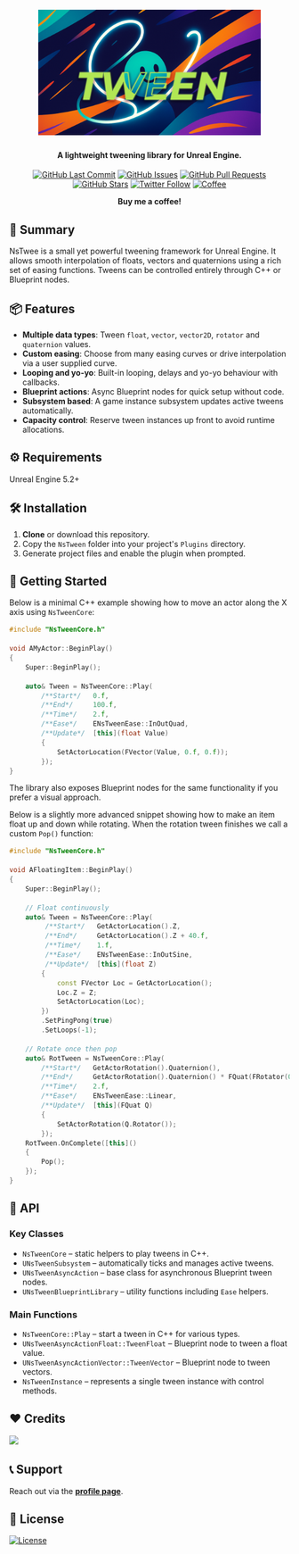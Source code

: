 <!-- GH_ONLY_START -->
<h1 align="center">
  <br>
  <a href="https://github.com/mykaadev/NsTween">
    <img src="https://github.com/mykaadev/NsTween/blob/cc9e0b441a9305994196757e401b1465734f7954/Resources/Banner.png" alt="NsTween" width="400">
  </a>
</h1>

<h4 align="center">A lightweight tweening library for Unreal Engine.</h4>

<div align="center">
    <a href="https://github.com/mykaadev/NsTween/commits/main"><img src="https://img.shields.io/github/last-commit/mykaadev/NsTween?style=plastic&logo=github&logoColor=white" alt="GitHub Last Commit"></a>
    <a href="https://github.com/mykaadev/NsTween/issues"><img src="https://img.shields.io/github/issues-raw/mykaadev/NsTween?style=plastic&logo=github&logoColor=white" alt="GitHub Issues"></a>
    <a href="https://github.com/mykaadev/NsTween/pulls"><img src="https://img.shields.io/github/issues-pr-raw/mykaadev/NsTween?style=plastic&logo=github&logoColor=white" alt="GitHub Pull Requests"></a>
    <a href="https://github.com/mykaadev/NsTween"><img src="https://img.shields.io/github/stars/mykaadev/NsTween?style=plastic&logo=github" alt="GitHub Stars"></a>
    <a href="https://twitter.com/mykaadev/"><img src="https://img.shields.io/twitter/follow/mykaadev?style=plastic&logo=x" alt="Twitter Follow"></a>

<p style="display:none;">
  <a href="#-summary">👀 Summary</a> •
  <a href="#-features">📦 Features</a> •
  <a href="#-requirements">⚙️ Requirements</a> •
  <a href="#-installation">🛠️ Installation</a> •
  <a href="#-api">🔧 API</a> •
  <a href="#-credits">❤️ Credits</a> •
  <a href="#-support">📞 Support</a> •
  <a href="#-license">📃 License</a>
</p>
<a href="https://buymeacoffee.com/mykaadev"><img src="https://www.svgrepo.com/show/476855/coffee-to-go.svg" alt="Coffee" width="50px"></a>
<p><b>Buy me a coffee!</b></p>
</div>
<!-- GH_ONLY_END -->

## 👀 Summary
NsTwee is a small yet powerful tweening framework for Unreal Engine. It allows smooth interpolation of floats, vectors and quaternions using a rich set of easing functions. Tweens can be controlled entirely through C++ or Blueprint nodes.

## 📦 Features
- **Multiple data types**: Tween `float`, `vector`, `vector2D`, `rotator` and `quaternion` values.
- **Custom easing**: Choose from many easing curves or drive interpolation via a user supplied curve.
- **Looping and yo-yo**: Built-in looping, delays and yo-yo behaviour with callbacks.
- **Blueprint actions**: Async Blueprint nodes for quick setup without code.
- **Subsystem based**: A game instance subsystem updates active tweens automatically.
- **Capacity control**: Reserve tween instances up front to avoid runtime allocations.

## ⚙️ Requirements
Unreal Engine 5.2+

## 🛠️ Installation
1. **Clone** or download this repository.
2. Copy the `NsTween` folder into your project's `Plugins` directory.
3. Generate project files and enable the plugin when prompted.

## 🚀 Getting Started
Below is a minimal C++ example showing how to move an actor along the X axis using `NsTweenCore`:

```cpp
#include "NsTweenCore.h"

void AMyActor::BeginPlay()
{
    Super::BeginPlay();

    auto& Tween = NsTweenCore::Play(
        /**Start*/   0.f,
        /**End*/     100.f,
        /**Time*/    2.f,
        /**Ease*/    ENsTweenEase::InOutQuad,
        /**Update*/  [this](float Value)
        {
            SetActorLocation(FVector(Value, 0.f, 0.f));
        });
}
```

The library also exposes Blueprint nodes for the same functionality if you prefer a visual approach.

Below is a slightly more advanced snippet showing how to make an item float up and down while rotating. When the rotation tween finishes we call a custom `Pop()` function:

```cpp
#include "NsTweenCore.h"

void AFloatingItem::BeginPlay()
{
    Super::BeginPlay();

    // Float continuously
    auto& Tween = NsTweenCore::Play(
         /**Start*/   GetActorLocation().Z,
         /**End*/     GetActorLocation().Z + 40.f,
         /**Time*/    1.f,
         /**Ease*/    ENsTweenEase::InOutSine,
         /**Update*/  [this](float Z)
        {
            const FVector Loc = GetActorLocation();
            Loc.Z = Z;
            SetActorLocation(Loc);
        })
        .SetPingPong(true)
        .SetLoops(-1);

    // Rotate once then pop
    auto& RotTween = NsTweenCore::Play(
        /**Start*/   GetActorRotation().Quaternion(),
        /**End*/     GetActorRotation().Quaternion() * FQuat(FRotator(0.f, 360.f, 0.f)),
        /**Time*/    2.f,
        /**Ease*/    ENsTweenEase::Linear,
        /**Update*/  [this](FQuat Q)
        {
            SetActorRotation(Q.Rotator());
        });
    RotTween.OnComplete([this]()
    {
        Pop();
    });
}
```

## 🔧 API
### Key Classes
- `NsTweenCore` – static helpers to play tweens in C++.
- `UNsTweenSubsystem` – automatically ticks and manages active tweens.
- `UNsTweenAsyncAction` – base class for asynchronous Blueprint tween nodes.
- `UNsTweenBlueprintLibrary` – utility functions including `Ease` helpers.

### Main Functions
- `NsTweenCore::Play` – start a tween in C++ for various types.
- `UNsTweenAsyncActionFloat::TweenFloat` – Blueprint node to tween a float value.
- `UNsTweenAsyncActionVector::TweenVector` – Blueprint node to tween vectors.
- `NsTweenInstance` – represents a single tween instance with control methods.

<!-- GH_ONLY_START -->
## ❤️ Credits
<a href="https://github.com/mykaadev/NsTween/graphs/contributors"><img src="https://contrib.rocks/image?repo=mykaadev/NsTween"/></a>

## 📞 Support
Reach out via the **[profile page](https://github.com/mykaadev)**.

## 📃 License
[![License](https://img.shields.io/badge/license-MIT-green)](https://www.tldrlegal.com/license/mit-license)
<!-- GH_ONLY_END -->
